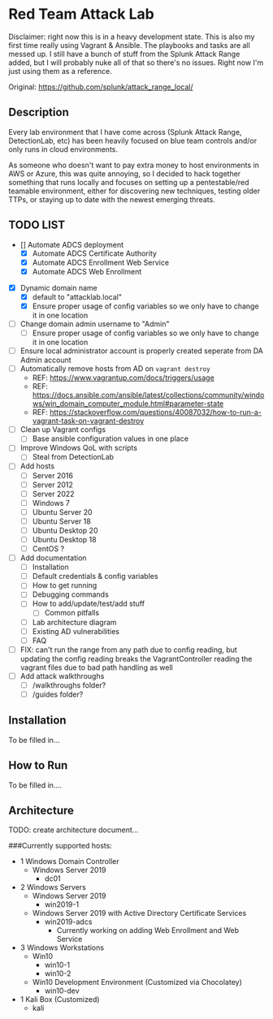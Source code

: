 # Red Team Attack Lab

Disclaimer: right now this is in a heavy development state. This is also my first time really using Vagrant & Ansible.
The playbooks and tasks are all messed up. I still have a bunch of stuff from the Splunk Attack Range added, but I will probably nuke all of that so there's no issues. Right now I'm just using them as a reference.

Original: https://github.com/splunk/attack_range_local/

## Description

Every lab environment that I have come across (Splunk Attack Range, DetectionLab, etc) has been heavily focused on blue team controls and/or only runs in cloud environments.

As someone who doesn't want to pay extra money to host environments in AWS or Azure, this was quite annoying, so I decided to hack together something that runs locally and focuses on setting up a pentestable/red teamable environment, either for discovering new techniques, testing older TTPs, or staying up to date with the newest emerging threats.

## TODO LIST
- [] Automate ADCS deployment
  - [x] Automate ADCS Certificate Authority
  - [x] Automate ADCS Enrollment Web Service
  - [x] Automate ADCS Web Enrollment
- [x] Dynamic domain name
    - [x] default to "attacklab.local"
    - [x] Ensure proper usage of config variables so we only have to change it in one location
- [ ] Change domain admin username to "Admin"
    - [ ] Ensure proper usage of config variables so we only have to change it in one location
- [ ] Ensure local administrator account is properly created seperate from DA Admin account
- [ ] Automatically remove hosts from AD on `vagrant destroy`
    - REF: https://www.vagrantup.com/docs/triggers/usage
    - REF: https://docs.ansible.com/ansible/latest/collections/community/windows/win_domain_computer_module.html#parameter-state
    - REF: https://stackoverflow.com/questions/40087032/how-to-run-a-vagrant-task-on-vagrant-destroy
- [ ] Clean up Vagrant configs
    - [ ] Base ansible configuration values in one place
- [ ] Improve Windows QoL with scripts
    - [ ] Steal from DetectionLab
- [ ] Add hosts
    - [ ] Server 2016
    - [ ] Server 2012
    - [ ] Server 2022
    - [ ] Windows 7
    - [ ] Ubuntu Server 20
    - [ ] Ubuntu Server 18
    - [ ] Ubuntu Desktop 20
    - [ ] Ubuntu Desktop 18
    - [ ] CentOS ?
- [ ] Add documentation
    - [ ] Installation
    - [ ] Default credentials & config variables
    - [ ] How to get running
    - [ ] Debugging commands
    - [ ] How to add/update/test/add stuff
      - [ ] Common pitfalls
    - [ ] Lab architecture diagram
    - [ ] Existing AD vulnerabilities
    - [ ] FAQ
- [ ] FIX: can't run the range from any path due to config reading, but updating the config reading breaks the VagrantController reading the vagrant files due to bad path handling as well
- [ ] Add attack walkthroughs
    - [ ] /walkthroughs folder?
    - [ ] /guides folder?

## Installation
To be filled in...

## How to Run
To be filled in....

## Architecture
TODO: create architecture document...

###Currently supported hosts:
- 1 Windows Domain Controller
  - Windows Server 2019
    - dc01
- 2 Windows Servers
  - Windows Server 2019
    - win2019-1
  - Windows Server 2019 with Active Directory Certificate Services
    - win2019-adcs
      - Currently working on adding Web Enrollment and Web Service
- 3 Windows Workstations
  - Win10
    - win10-1
    - win10-2
  - Win10 Development Environment (Customized via Chocolatey)
    - win10-dev
- 1 Kali Box (Customized)
  - kali